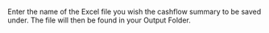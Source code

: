 Enter the name of the Excel file you wish the cashflow summary to be
saved under. The file will then be found in your Output Folder.
